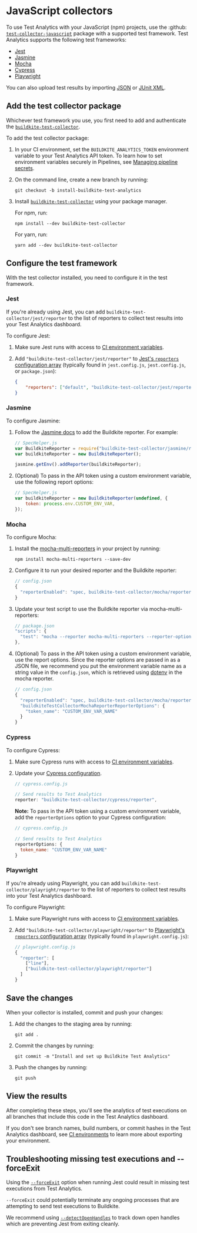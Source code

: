 # JavaScript collectors

To use Test Analytics with your JavaScript (npm) projects, use the :github: [`test-collector-javascript`](https://github.com/buildkite/test-collector-javascript) package with a supported test framework. Test Analytics supports the following test frameworks:

- [Jest](https://jestjs.io/)
- [Jasmine](https://jasmine.github.io/)
- [Mocha](https://mochajs.org/)
- [Cypress](https://www.cypress.io)
- [Playwright](https://playwright.dev)

You can also upload test results by importing [JSON](/docs/test-analytics/importing-json) or [JUnit XML](/docs/test-analytics/importing-junit-xml).


## Add the test collector package

Whichever test framework you use, you first need to add and authenticate the [`buildkite-test-collector`](https://www.npmjs.com/package/buildkite-test-collector).

To add the test collector package:

1. In your CI environment, set the `BUILDKITE_ANALYTICS_TOKEN` environment variable to your Test Analytics API token.
   To learn how to set environment variables securely in Pipelines, see [Managing pipeline secrets](/docs/pipelines/security/managing-secrets).

1. On the command line, create a new branch by running:

    ```
    git checkout -b install-buildkite-test-analytics
    ```

1. Install [`buildkite-test-collector`](https://www.npmjs.com/package/buildkite-test-collector) using your package manager.

    For npm, run:

    ```shell
    npm install --dev buildkite-test-collector
    ```

    For yarn, run:

    ```shell
    yarn add --dev buildkite-test-collector
    ```

## Configure the test framework

With the test collector installed, you need to configure it in the test framework.

### Jest

If you're already using Jest, you can add `buildkite-test-collector/jest/reporter` to the list of reporters to collect test results into your Test Analytics dashboard.

To configure Jest:

1. Make sure Jest runs with access to [CI environment variables](/docs/test-analytics/ci-environments).
1. Add `"buildkite-test-collector/jest/reporter"` to [Jest's `reporters` configuration array](https://jestjs.io/docs/configuration#reporters-arraymodulename--modulename-options) (typically found in `jest.config.js`, `jest.config.js`, or `package.json`):

    ```json
    {
        "reporters": ["default", "buildkite-test-collector/jest/reporter"]
    }
    ```

### Jasmine

To configure Jasmine:

1. Follow the [Jasmine docs](https://jasmine.github.io/setup/nodejs.html#reporters) to add the Buildkite reporter. For example:

    ```js
    // SpecHelper.js
    var BuildkiteReporter = require("buildkite-test-collector/jasmine/reporter");
    var buildkiteReporter = new BuildkiteReporter();
    
    jasmine.getEnv().addReporter(buildkiteReporter);
    ```

1. (Optional) To pass in the API token using a custom environment variable, use the following report options:

    ```js
    // SpecHelper.js
    var buildkiteReporter = new BuildkiteReporter(undefined, {
        token: process.env.CUSTOM_ENV_VAR,
    });
    ```

### Mocha

To configure Mocha:

1. Install the [mocha-multi-reporters](https://github.com/stanleyhlng/mocha-multi-reporters) in your project by running:

    ```
    npm install mocha-multi-reporters --save-dev
    ```

1. Configure it to run your desired reporter and the Buildkite reporter:

    ```js
    // config.json
    {
      "reporterEnabled": "spec, buildkite-test-collector/mocha/reporter"
    }
    ```

1. Update your test script to use the Buildkite reporter via mocha-multi-reporters:

    ```js
    // package.json
    "scripts": {
      "test": "mocha --reporter mocha-multi-reporters --reporter-options configFile=config.json"
    },
    ```

1. (Optional) To pass in the API token using a custom environment variable, use the report options. Since the reporter options are passed in as a JSON file, we recommend you put the environment variable name as a string value in the `config.json`, which is retrieved using [dotenv](https://github.com/motdotla/dotenv) in the mocha reporter.

    ```js
    // config.json
    {
      "reporterEnabled": "spec, buildkite-test-collector/mocha/reporter",
      "buildkiteTestCollectorMochaReporterReporterOptions": {
        "token_name": "CUSTOM_ENV_VAR_NAME"
      }
    }
    ```

### Cypress
To configure Cypress:

1. Make sure Cypress runs with access to [CI environment variables](/docs/test-analytics/ci-environments).
1. Update your [Cypress configuration](https://docs.cypress.io/guides/references/configuration).

    ```js
    // cypress.config.js

    // Send results to Test Analytics
    reporter: "buildkite-test-collector/cypress/reporter",
    ```

    **Note:** To pass in the API token using a custom environment variable, add the `reporterOptions` option to your Cypress configuration:

    ```js
    // cypress.config.js

    // Send results to Test Analytics
    reporterOptions: {
      token_name: "CUSTOM_ENV_VAR_NAME"
    }
    ```

### Playwright

If you're already using Playwright, you can add `buildkite-test-collector/playright/reporter` to the list of reporters to collect test results into your Test Analytics dashboard.

To configure Playwright:

1. Make sure Playwright runs with access to [CI environment variables](/docs/test-analytics/ci-environments).
1. Add `"buildkite-test-collector/playwright/reporter"` to [Playwright's `reporters` configuration array](https://playwright.dev/docs/test-reporters#multiple-reporters) (typically found in `playwright.config.js`):

    ```js
    // playwright.config.js
    {
      "reporter": [
        ["line"], 
        ["buildkite-test-collector/playwright/reporter"]
      ]
    }
    ```

## Save the changes

When your collector is installed, commit and push your changes:

1. Add the changes to the staging area by running:

    ```shell
    git add .
    ```

1. Commit the changes by running:

    ```shell
    git commit -m "Install and set up Buildkite Test Analytics"
    ```

1. Push the changes by running:

    ```shell
    git push
    ```

## View the results

After completing these steps, you'll see the analytics of test executions on all branches that include this code in the Test Analytics dashboard.

If you don't see branch names, build numbers, or commit hashes in the Test Analytics dashboard, see [CI environments](/docs/test-analytics/ci-environments) to learn more about exporting your environment.

## Troubleshooting missing test executions and --forceExit

Using the [`--forceExit`](https://jestjs.io/docs/cli#--forceexit) option when running Jest could result in missing test executions from Test Analytics.

`--forceExit` could potentially terminate any ongoing processes that are attempting to send test executions to Buildkite.

We recommend using [`--detectOpenHandles`](https://jestjs.io/docs/cli#--detectopenhandles) to track down open handles which are preventing Jest from exiting cleanly.

